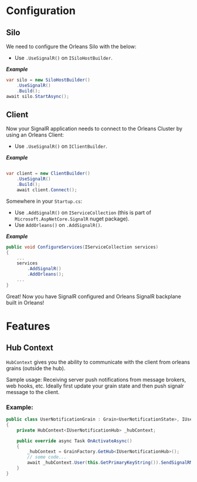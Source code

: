 # Configuration

## Silo
We need to configure the Orleans Silo with the below:
* Use `.UseSignalR()` on `ISiloHostBuilder`.

***Example***
```cs
var silo = new SiloHostBuilder()
    .UseSignalR() 
    .Build();
await silo.StartAsync();
```

## Client
Now your SignalR application needs to connect to the Orleans Cluster by using an Orleans Client:
* Use `.UseSignalR()` on `IClientBuilder`.

***Example***
```cs

var client = new ClientBuilder()
    .UseSignalR()
    .Build();
    await client.Connect();
```

Somewhere in your `Startup.cs`:
* Use `.AddSignalR()` on `IServiceCollection` (this is part of `Microsoft.AspNetCore.SignalR` nuget package).
* Use `AddOrleans()` on `.AddSignalR()`.

***Example***
```cs
public void ConfigureServices(IServiceCollection services)
{
    ...
    services
        .AddSignalR()
        .AddOrleans();
    ...
}
```
Great! Now you have SignalR configured and Orleans SignalR backplane built in Orleans!

# Features
## Hub Context
`HubContext` gives you the ability to communicate with the client from orleans grains (outside the hub).

Sample usage: Receiving server push notifications from message brokers, web hooks, etc. Ideally first update your grain state and then push signalr message to the client.

### Example: 
```cs
public class UserNotificationGrain : Grain<UserNotificationState>, IUserNotificationGrain
{
	private HubContext<IUserNotificationHub> _hubContext;

	public override async Task OnActivateAsync()
	{
		_hubContext = GrainFactory.GetHub<IUserNotificationHub>();
		// some code...
		await _hubContext.User(this.GetPrimaryKeyString()).SendSignalRMessage("Broadcast", State.UserNotification);
	}
}
```

